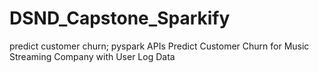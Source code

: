 # DSND_Capstone_Sparkify
predict customer churn; pyspark APIs
Predict Customer Churn for Music Streaming Company with User Log Data
